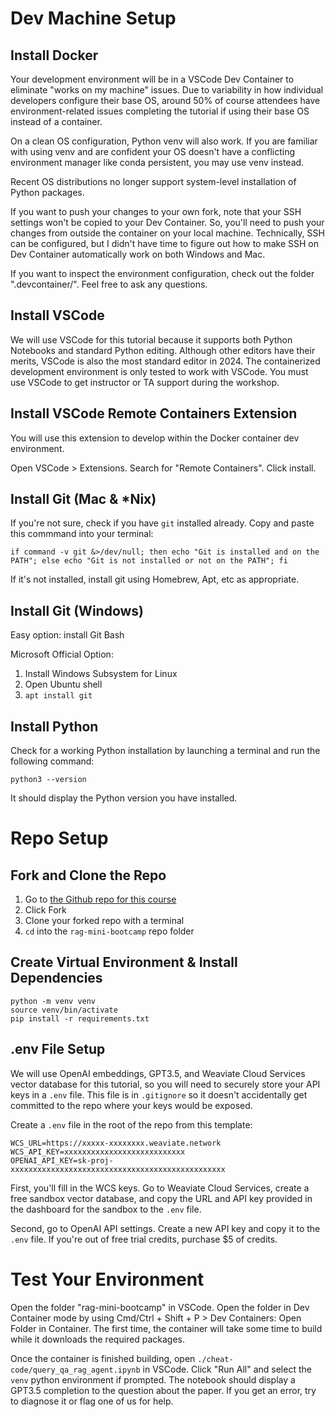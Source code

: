 # Dev Machine Setup

## Install Docker
Your development environment will be in a VSCode Dev Container to eliminate "works on my machine" issues. Due to variability in how individual developers configure their base OS, around 50% of course attendees have environment-related issues completing the tutorial if using their base OS instead of a container.

On a clean OS configuration, Python venv will also work. If you are familiar with using venv and are confident your OS doesn't have a conflicting environment manager like conda persistent, you may use venv instead.

Recent OS distributions no longer support system-level installation of Python packages.

If you want to push your changes to your own fork, note that your SSH settings won't be copied to your Dev Container. So, you'll need to push your changes from outside the container on your local machine. Technically, SSH can be configured, but I didn't have time to figure out how to make SSH on Dev Container automatically work on both Windows and Mac.

If you want to inspect the environment configuration, check out the folder ".devcontainer/". Feel free to ask any questions.

## Install VSCode
We will use VSCode for this tutorial because it supports both Python Notebooks and standard Python editing. Although other editors have their merits, VSCode is also the most standard editor in 2024. The containerized development environment is only tested to work with VSCode. You must use VSCode to get instructor or TA support during the workshop. 

## Install VSCode Remote Containers Extension
You will use this extension to develop within the Docker container dev environment.

Open VSCode > Extensions. Search for "Remote Containers". Click install.

## Install Git (Mac & *Nix)
If you're not sure, check if you have `git` installed already. Copy and paste this commmand into your terminal:
```
if command -v git &>/dev/null; then echo "Git is installed and on the PATH"; else echo "Git is not installed or not on the PATH"; fi
```

If it's not installed, install git using Homebrew, Apt, etc as appropriate.

## Install Git (Windows)
Easy option: install Git Bash  

Microsoft Official Option:
1. Install Windows Subsystem for Linux
2. Open Ubuntu shell
3. `apt install git`

## Install Python
Check for a working Python installation by launching a terminal and run the following command:  
```
python3 --version
```

It should display the Python version you have installed.

# Repo Setup

## Fork and Clone the Repo
1. Go to [the Github repo for this course](https://github.com/tobkin/rag-mini-bootcamp)
2. Click Fork
3. Clone your forked repo with a terminal
4. `cd` into the `rag-mini-bootcamp` repo folder

## Create Virtual Environment & Install Dependencies
```
python -m venv venv
source venv/bin/activate
pip install -r requirements.txt
```

## .env File Setup
We will use OpenAI embeddings, GPT3.5, and Weaviate Cloud Services vector database for this tutorial, so you will need to securely store your API keys in a `.env` file. This file is in `.gitignore` so it doesn't accidentally get committed to the repo where your keys would be exposed.  

Create a `.env` file in the root of the repo from this template:  
```
WCS_URL=https://xxxxx-xxxxxxxx.weaviate.network
WCS_API_KEY=xxxxxxxxxxxxxxxxxxxxxxxxxxx
OPENAI_API_KEY=sk-proj-xxxxxxxxxxxxxxxxxxxxxxxxxxxxxxxxxxxxxxxxxxxxxxxx
```

First, you'll fill in the WCS keys. Go to Weaviate Cloud Services, create a free sandbox vector database, and copy the URL and API key provided in the dashboard for the sandbox to the `.env` file.

Second, go to OpenAI API settings. Create a new API key and copy it to the `.env` file. If you're out of free trial credits, purchase $5 of credits.

# Test Your Environment
Open the folder "rag-mini-bootcamp" in VSCode. Open the folder in Dev Container mode by using Cmd/Ctrl + Shift + P > Dev Containers: Open Folder in Container. The first time, the container will take some time to build while it downloads the required packages.

Once the container is finished building, open `./cheat-code/query_qa_rag_agent.ipynb` in VSCode. Click "Run All" and select the `venv` python environment if prompted. The notebook should display a GPT3.5 completion to the question about the paper. If you get an error, try to diagnose it or flag one of us for help.
